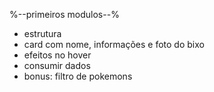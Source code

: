 %--primeiros modulos--%

- estrutura
- card com nome, informações e foto do bixo
- efeitos no hover
- consumir dados
- bonus: filtro de pokemons





